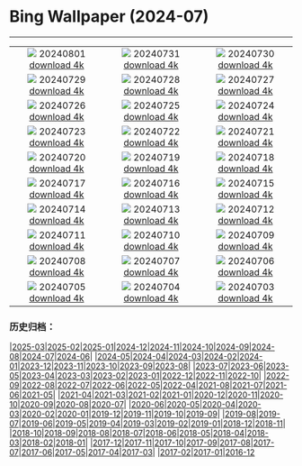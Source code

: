 # Bing Wallpaper (2024-07)
**************
| | | |
| :----: | :----: | :----: |
| ![](https://www.bing.com/th?id=OHR.KaptaiLake_IT-IT3135317683_1920x1080.jpg) 20240801 [download 4k](https://www.bing.com/th?id=OHR.KaptaiLake_IT-IT3135317683_UHD.jpg) | ![](https://www.bing.com/th?id=OHR.RhinelandVineyards_IT-IT2787669199_1920x1080.jpg) 20240731 [download 4k](https://www.bing.com/th?id=OHR.RhinelandVineyards_IT-IT2787669199_UHD.jpg) | ![](https://www.bing.com/th?id=OHR.GimignanoTuscany_IT-IT2653150377_1920x1080.jpg) 20240730 [download 4k](https://www.bing.com/th?id=OHR.GimignanoTuscany_IT-IT2653150377_UHD.jpg) |
| ![](https://www.bing.com/th?id=OHR.CorbettTigers_IT-IT0229464219_1920x1080.jpg) 20240729 [download 4k](https://www.bing.com/th?id=OHR.CorbettTigers_IT-IT0229464219_UHD.jpg) | ![](https://www.bing.com/th?id=OHR.BeachHutsSweden_IT-IT4512974268_1920x1080.jpg) 20240728 [download 4k](https://www.bing.com/th?id=OHR.BeachHutsSweden_IT-IT4512974268_UHD.jpg) | ![](https://www.bing.com/th?id=OHR.EstateRomana_IT-IT9963812100_1920x1080.jpg) 20240727 [download 4k](https://www.bing.com/th?id=OHR.EstateRomana_IT-IT9963812100_UHD.jpg) |
| ![](https://www.bing.com/th?id=OHR.PontNeuf_IT-IT7027678488_1920x1080.jpg) 20240726 [download 4k](https://www.bing.com/th?id=OHR.PontNeuf_IT-IT7027678488_UHD.jpg) | ![](https://www.bing.com/th?id=OHR.SmokyMountainTrail_IT-IT2739269969_1920x1080.jpg) 20240725 [download 4k](https://www.bing.com/th?id=OHR.SmokyMountainTrail_IT-IT2739269969_UHD.jpg) | ![](https://www.bing.com/th?id=OHR.SheepCousins_IT-IT2624157981_1920x1080.jpg) 20240724 [download 4k](https://www.bing.com/th?id=OHR.SheepCousins_IT-IT2624157981_UHD.jpg) |
| ![](https://www.bing.com/th?id=OHR.MethoniCastle_IT-IT2567271010_1920x1080.jpg) 20240723 [download 4k](https://www.bing.com/th?id=OHR.MethoniCastle_IT-IT2567271010_UHD.jpg) | ![](https://www.bing.com/th?id=OHR.ZanzibarBoats_IT-IT2498729421_1920x1080.jpg) 20240722 [download 4k](https://www.bing.com/th?id=OHR.ZanzibarBoats_IT-IT2498729421_UHD.jpg) | ![](https://www.bing.com/th?id=OHR.RedentorVenezia_IT-IT2428174506_1920x1080.jpg) 20240721 [download 4k](https://www.bing.com/th?id=OHR.RedentorVenezia_IT-IT2428174506_UHD.jpg) |
| ![](https://www.bing.com/th?id=OHR.MineralMoon_IT-IT2334790788_1920x1080.jpg) 20240720 [download 4k](https://www.bing.com/th?id=OHR.MineralMoon_IT-IT2334790788_UHD.jpg) | ![](https://www.bing.com/th?id=OHR.YoungJaguar_IT-IT2209911318_1920x1080.jpg) 20240719 [download 4k](https://www.bing.com/th?id=OHR.YoungJaguar_IT-IT2209911318_UHD.jpg) | ![](https://www.bing.com/th?id=OHR.MayotteCoral_IT-IT9928762998_1920x1080.jpg) 20240718 [download 4k](https://www.bing.com/th?id=OHR.MayotteCoral_IT-IT9928762998_UHD.jpg) |
| ![](https://www.bing.com/th?id=OHR.MedievalRothenburg_IT-IT9631066540_1920x1080.jpg) 20240717 [download 4k](https://www.bing.com/th?id=OHR.MedievalRothenburg_IT-IT9631066540_UHD.jpg) | ![](https://www.bing.com/th?id=OHR.AncientOrkney_IT-IT9302214437_1920x1080.jpg) 20240716 [download 4k](https://www.bing.com/th?id=OHR.AncientOrkney_IT-IT9302214437_UHD.jpg) | ![](https://www.bing.com/th?id=OHR.TateishiPark_IT-IT9039159342_1920x1080.jpg) 20240715 [download 4k](https://www.bing.com/th?id=OHR.TateishiPark_IT-IT9039159342_UHD.jpg) |
| ![](https://www.bing.com/th?id=OHR.SilkyShark_IT-IT4511134716_1920x1080.jpg) 20240714 [download 4k](https://www.bing.com/th?id=OHR.SilkyShark_IT-IT4511134716_UHD.jpg) | ![](https://www.bing.com/th?id=OHR.CappadociaRocks_IT-IT4089475911_1920x1080.jpg) 20240713 [download 4k](https://www.bing.com/th?id=OHR.CappadociaRocks_IT-IT4089475911_UHD.jpg) | ![](https://www.bing.com/th?id=OHR.UmbriaInternationalJazz_IT-IT2914317092_1920x1080.jpg) 20240712 [download 4k](https://www.bing.com/th?id=OHR.UmbriaInternationalJazz_IT-IT2914317092_UHD.jpg) |
| ![](https://www.bing.com/th?id=OHR.GangiSicily_IT-IT7151002440_1920x1080.jpg) 20240711 [download 4k](https://www.bing.com/th?id=OHR.GangiSicily_IT-IT7151002440_UHD.jpg) | ![](https://www.bing.com/th?id=OHR.UbudBali_IT-IT6720560821_1920x1080.jpg) 20240710 [download 4k](https://www.bing.com/th?id=OHR.UbudBali_IT-IT6720560821_UHD.jpg) | ![](https://www.bing.com/th?id=OHR.TalampayaNP_IT-IT6470526392_1920x1080.jpg) 20240709 [download 4k](https://www.bing.com/th?id=OHR.TalampayaNP_IT-IT6470526392_UHD.jpg) |
| ![](https://www.bing.com/th?id=OHR.NorwayBlueberries_IT-IT6071091887_1920x1080.jpg) 20240708 [download 4k](https://www.bing.com/th?id=OHR.NorwayBlueberries_IT-IT6071091887_UHD.jpg) | ![](https://www.bing.com/th?id=OHR.YenBaiTerraces_IT-IT5762432409_1920x1080.jpg) 20240707 [download 4k](https://www.bing.com/th?id=OHR.YenBaiTerraces_IT-IT5762432409_UHD.jpg) | ![](https://www.bing.com/th?id=OHR.ConwyRiver_IT-IT5239937929_1920x1080.jpg) 20240706 [download 4k](https://www.bing.com/th?id=OHR.ConwyRiver_IT-IT5239937929_UHD.jpg) |
| ![](https://www.bing.com/th?id=OHR.NoahBeach_IT-IT4884170767_1920x1080.jpg) 20240705 [download 4k](https://www.bing.com/th?id=OHR.NoahBeach_IT-IT4884170767_UHD.jpg) | ![](https://www.bing.com/th?id=OHR.ZaharaDeLaSierra_IT-IT4545122871_1920x1080.jpg) 20240704 [download 4k](https://www.bing.com/th?id=OHR.ZaharaDeLaSierra_IT-IT4545122871_UHD.jpg) | ![](https://www.bing.com/th?id=OHR.MeerkatManor_IT-IT4262281606_1920x1080.jpg) 20240703 [download 4k](https://www.bing.com/th?id=OHR.MeerkatManor_IT-IT4262281606_UHD.jpg) |

### 历史归档：

|[2025-03](/../2025-03/2025-03.md)|[2025-02](/../2025-02/2025-02.md)|[2025-01](/../2025-01/2025-01.md)|[2024-12](/../2024-12/2024-12.md)|[2024-11](/../2024-11/2024-11.md)|[2024-10](/../2024-10/2024-10.md)|[2024-09](/../2024-09/2024-09.md)|[2024-08](/../2024-08/2024-08.md)|[2024-07](/2024-07.md)|[2024-06](/../2024-06/2024-06.md)|
|[2024-05](/../2024-05/2024-05.md)|[2024-04](/../2024-04/2024-04.md)|[2024-03](/../2024-03/2024-03.md)|[2024-02](/../2024-02/2024-02.md)|[2024-01](/../2024-01/2024-01.md)|[2023-12](/../2023-12/2023-12.md)|[2023-11](/../2023-11/2023-11.md)|[2023-10](/../2023-10/2023-10.md)|[2023-09](/../2023-09/2023-09.md)|[2023-08](/../2023-08/2023-08.md)|
|[2023-07](/../2023-07/2023-07.md)|[2023-06](/../2023-06/2023-06.md)|[2023-05](/../2023-05/2023-05.md)|[2023-04](/../2023-04/2023-04.md)|[2023-03](/../2023-03/2023-03.md)|[2023-02](/../2023-02/2023-02.md)|[2023-01](/../2023-01/2023-01.md)|[2022-12](/../2022-12/2022-12.md)|[2022-11](/../2022-11/2022-11.md)|[2022-10](/../2022-10/2022-10.md)|
|[2022-09](/../2022-09/2022-09.md)|[2022-08](/../2022-08/2022-08.md)|[2022-07](/../2022-07/2022-07.md)|[2022-06](/../2022-06/2022-06.md)|[2022-05](/../2022-05/2022-05.md)|[2022-04](/../2022-04/2022-04.md)|[2021-08](/../2021-08/2021-08.md)|[2021-07](/../2021-07/2021-07.md)|[2021-06](/../2021-06/2021-06.md)|[2021-05](/../2021-05/2021-05.md)|
|[2021-04](/../2021-04/2021-04.md)|[2021-03](/../2021-03/2021-03.md)|[2021-02](/../2021-02/2021-02.md)|[2021-01](/../2021-01/2021-01.md)|[2020-12](/../2020-12/2020-12.md)|[2020-11](/../2020-11/2020-11.md)|[2020-10](/../2020-10/2020-10.md)|[2020-09](/../2020-09/2020-09.md)|[2020-08](/../2020-08/2020-08.md)|[2020-07](/../2020-07/2020-07.md)|
|[2020-06](/../2020-06/2020-06.md)|[2020-05](/../2020-05/2020-05.md)|[2020-04](/../2020-04/2020-04.md)|[2020-03](/../2020-03/2020-03.md)|[2020-02](/../2020-02/2020-02.md)|[2020-01](/../2020-01/2020-01.md)|[2019-12](/../2019-12/2019-12.md)|[2019-11](/../2019-11/2019-11.md)|[2019-10](/../2019-10/2019-10.md)|[2019-09](/../2019-09/2019-09.md)|
|[2019-08](/../2019-08/2019-08.md)|[2019-07](/../2019-07/2019-07.md)|[2019-06](/../2019-06/2019-06.md)|[2019-05](/../2019-05/2019-05.md)|[2019-04](/../2019-04/2019-04.md)|[2019-03](/../2019-03/2019-03.md)|[2019-02](/../2019-02/2019-02.md)|[2019-01](/../2019-01/2019-01.md)|[2018-12](/../2018-12/2018-12.md)|[2018-11](/../2018-11/2018-11.md)|
|[2018-10](/../2018-10/2018-10.md)|[2018-09](/../2018-09/2018-09.md)|[2018-08](/../2018-08/2018-08.md)|[2018-07](/../2018-07/2018-07.md)|[2018-06](/../2018-06/2018-06.md)|[2018-05](/../2018-05/2018-05.md)|[2018-04](/../2018-04/2018-04.md)|[2018-03](/../2018-03/2018-03.md)|[2018-02](/../2018-02/2018-02.md)|[2018-01](/../2018-01/2018-01.md)|
|[2017-12](/../2017-12/2017-12.md)|[2017-11](/../2017-11/2017-11.md)|[2017-10](/../2017-10/2017-10.md)|[2017-09](/../2017-09/2017-09.md)|[2017-08](/../2017-08/2017-08.md)|[2017-07](/../2017-07/2017-07.md)|[2017-06](/../2017-06/2017-06.md)|[2017-05](/../2017-05/2017-05.md)|[2017-04](/../2017-04/2017-04.md)|[2017-03](/../2017-03/2017-03.md)|
|[2017-02](/../2017-02/2017-02.md)|[2017-01](/../2017-01/2017-01.md)|[2016-12](/../2016-12/2016-12.md)